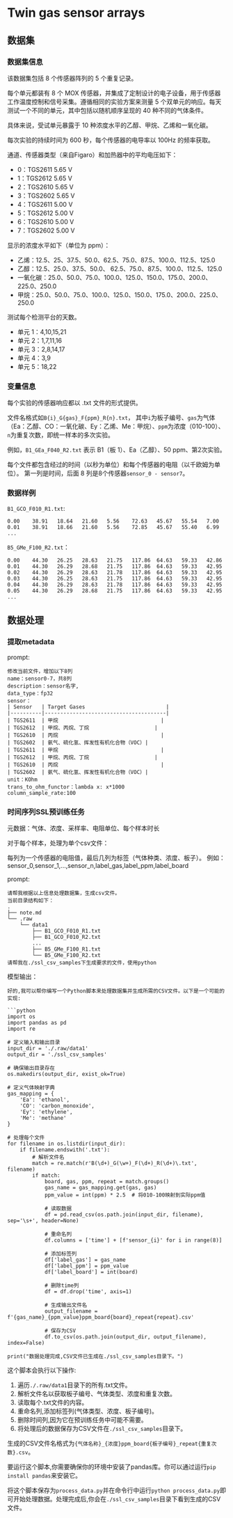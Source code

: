 # Twin gas sensor arrays

## 数据集
### 数据集信息

该数据集包括 8 个传感器阵列的 5 个重复记录。

每个单元都装有 8 个 MOX 传感器，并集成了定制设计的电子设备，用于传感器工作温度控制和信号采集。遵循相同的实验方案来测量
5 个双单元的响应。每天测试一个不同的单元，其中包括以随机顺序呈现的 40 种不同的气体条件。

具体来说，受试单元暴露于 10 种浓度水平的乙醇、甲烷、乙烯和一氧化碳。

每次实验的持续时间为 600 秒，每个传感器的电导率以 100Hz 的频率获取。

通道、传感器类型（来自Figaro）和加热器中的平均电压如下： 
- 0：TGS2611 5.65 V 
- 1：TGS2612 5.65 V 
- 2：TGS2610 5.65 V 
- 3：TGS2602 5.65 V 
- 4：TGS2611 5.00 V
- 5：TGS2612 5.00 V 
- 6：TGS2610 5.00 V 
- 7：TGS2602 5.00 V 

显示的浓度水平如下（单位为 ppm）：
- 乙烯：12.5、25、37.5、50.0、62.5、75.0、87.5、100.0、112.5、125.0 
- 乙醇：12.5、25.0、37.5、50.0、 62.5、75.0、87.5、100.0、112.5、125.0
- 一氧化碳：25.0、50.0、75.0、100.0、125.0、150.0、175.0、200.0、225.0、250.0
- 甲烷：25.0、50.0、75.0、100.0、125.0、150.0、175.0、200.0、225.0、250.0 

测试每个检测平台的天数。
- 单元 1：4,10,15,21 
- 单元 2：1,7,11,16
- 单元 3：2,8,14,17 
- 单元 4：3,9 
- 单元 5：18,22 


### 变量信息

每个实验的传感器响应都以 .txt 文件的形式提供。

文件名格式如`B{i}_G{gas}_F{ppm}_R{n}.txt`，
其中`i`为板子编号、`gas`为气体（Ea：乙醇、CO：一氧化碳、Ey：乙烯、Me：甲烷）、`ppm`为浓度（010-100）、
`n`为重复次数，即统一样本的多次实验。

例如，`B1_GEa_F040_R2.txt` 表示 B1（板 1）、Ea（乙醇）、50 ppm、第2次实验。

每个文件都包含经过的时间（以秒为单位）和每个传感器的电阻（以千欧姆为单位）。
第一列是时间，后面 8 列是8个传感器`sensor_0 - sensor7`。

### 数据样例
`B1_GCO_F010_R1.txt`:
```text
0.00   	38.91  	18.64  	21.60  	5.56   	72.63  	45.67  	55.54  	7.00   
0.01   	38.91  	18.66  	21.60  	5.56   	72.85  	45.67  	55.40  	6.99   
...
```

`B5_GMe_F100_R2.txt`：
```text
0.00   	44.30  	26.25  	28.63  	21.75  	117.86 	64.63  	59.33  	42.86  
0.01   	44.30  	26.29  	28.68  	21.75  	117.86 	64.63  	59.33  	42.95  
0.02   	44.30  	26.29  	28.63  	21.78  	117.86 	64.63  	59.33  	42.95  
0.03   	44.30  	26.25  	28.63  	21.75  	117.86 	64.63  	59.33  	42.95  
0.04   	44.30  	26.29  	28.63  	21.78  	117.86 	64.63  	59.33  	42.95  
0.05   	44.30  	26.29  	28.68  	21.75  	117.86 	64.63  	59.33  	42.95
...  
```

## 数据处理

### 提取metadata

prompt:

```prompt
修改当前文件，增加以下8列
name：sensor0-7，共8列
description：sensor名字,
data_type：fp32
sensor：
| Sensor   | Target Gases                          |
|----------|---------------------------------------|
| TGS2611  | 甲烷                                 |
| TGS2612  | 甲烷、丙烷、丁烷                     |
| TGS2610  | 丙烷                                 |
| TGS2602  | 氨气、硫化氢、挥发性有机化合物（VOC）|
| TGS2611  | 甲烷                                 |
| TGS2612  | 甲烷、丙烷、丁烷                     |
| TGS2610  | 丙烷                                 |
| TGS2602  | 氨气、硫化氢、挥发性有机化合物（VOC）|
unit：KOhm
trans_to_ohm_functor：lambda x: x*1000
column_sample_rate:100
```

### 时间序列SSL预训练任务
元数据：气体、浓度、采样率、电阻单位、每个样本时长

对于每个样本，处理为单个csv文件：

每列为一个传感器的电阻值，最后几列为标签（气体种类、浓度、板子）。
例如：sensor_0,sensor_1,...,sensor_n,label_gas,label_ppm,label_board

prompt:
```text
请帮我根据以上信息处理数据集，生成csv文件。
当前目录结构如下：
.
├── note.md
└── .raw
    └── data1
        ├── B1_GCO_F010_R1.txt
        ├── B1_GCO_F010_R2.txt
        ...
        ├── B5_GMe_F100_R1.txt
        └── B5_GMe_F100_R2.txt
请帮我在./ssl_csv_samples下生成要求的文件，使用python
```

模型输出：
```text
好的,我可以帮你编写一个Python脚本来处理数据集并生成所需的CSV文件。以下是一个可能的实现:

```python
import os
import pandas as pd
import re

# 定义输入和输出目录
input_dir = './.raw/data1'
output_dir = './ssl_csv_samples'

# 确保输出目录存在
os.makedirs(output_dir, exist_ok=True)

# 定义气体映射字典
gas_mapping = {
    'Ea': 'ethanol',
    'CO': 'carbon_monoxide',
    'Ey': 'ethylene',
    'Me': 'methane'
}

# 处理每个文件
for filename in os.listdir(input_dir):
    if filename.endswith('.txt'):
        # 解析文件名
        match = re.match(r'B(\d+)_G(\w+)_F(\d+)_R(\d+)\.txt', filename)
        if match:
            board, gas, ppm, repeat = match.groups()
            gas_name = gas_mapping.get(gas, gas)
            ppm_value = int(ppm) * 2.5  # 将010-100映射到实际ppm值

            # 读取数据
            df = pd.read_csv(os.path.join(input_dir, filename), sep='\s+', header=None)
            
            # 重命名列
            df.columns = ['time'] + [f'sensor_{i}' for i in range(8)]
            
            # 添加标签列
            df['label_gas'] = gas_name
            df['label_ppm'] = ppm_value
            df['label_board'] = int(board)
            
            # 删除time列
            df = df.drop('time', axis=1)
            
            # 生成输出文件名
            output_filename = f'{gas_name}_{ppm_value}ppm_board{board}_repeat{repeat}.csv'
            
            # 保存为CSV
            df.to_csv(os.path.join(output_dir, output_filename), index=False)

print("数据处理完成,CSV文件已生成在./ssl_csv_samples目录下。")
```

这个脚本会执行以下操作:

1. 遍历`./.raw/data1`目录下的所有.txt文件。
2. 解析文件名以获取板子编号、气体类型、浓度和重复次数。
3. 读取每个.txt文件的内容。
4. 重命名列,添加标签列(气体类型、浓度、板子编号)。
5. 删除时间列,因为它在预训练任务中可能不需要。
6. 将处理后的数据保存为CSV文件在`./ssl_csv_samples`目录下。

生成的CSV文件名格式为`{气体名称}_{浓度}ppm_board{板子编号}_repeat{重复次数}.csv`。

要运行这个脚本,你需要确保你的环境中安装了pandas库。你可以通过运行`pip install pandas`来安装它。

将这个脚本保存为`process_data.py`并在命令行中运行`python process_data.py`即可开始处理数据。处理完成后,你会在`./ssl_csv_samples`目录下看到生成的CSV文件。

```